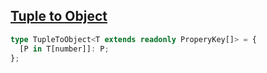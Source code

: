 ## [Tuple to Object](https://github.com/type-challenges/type-challenges/blob/main/questions/00011-easy-tuple-to-object/README.md)

<!-- notecardId: 1739477913338 -->

```ts
type TupleToObject<T extends readonly ProperyKey[]> = {
  [P in T[number]]: P;
};
```
